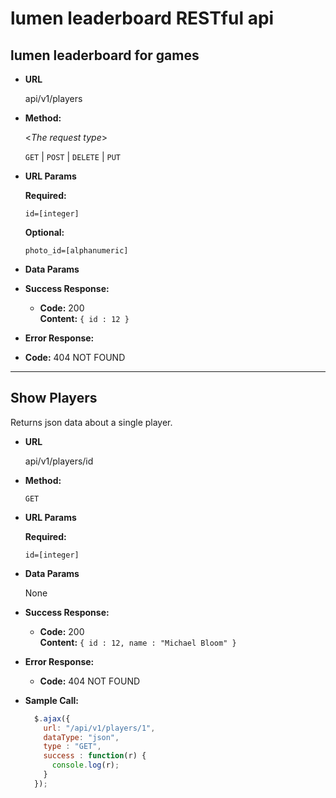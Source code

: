 # lumen leaderboard RESTful api

**lumen leaderboard for games**
----

* **URL**

  api/v1/players

* **Method:**
  
  <_The request type_>

  `GET` | `POST` | `DELETE` | `PUT`
  
*  **URL Params**

   **Required:**
 
   `id=[integer]`

   **Optional:**
 
   `photo_id=[alphanumeric]`

* **Data Params**

  <username>
  <score>

* **Success Response:**

  * **Code:** 200 <br />
    **Content:** `{ id : 12 }`

 * **Error Response:**

  * **Code:** 404 NOT FOUND <br />
    
-------------------------------------------------------------------------------------------------

**Show Players**
----
  Returns json data about a single player.

* **URL**

  api/v1/players/id

* **Method:**

  `GET`
  
*  **URL Params**

   **Required:**
 
   `id=[integer]`

* **Data Params**

  None

* **Success Response:**

  * **Code:** 200 <br />
    **Content:** `{ id : 12, name : "Michael Bloom" }`
 
* **Error Response:**

  * **Code:** 404 NOT FOUND <br />

* **Sample Call:**

  ```javascript
    $.ajax({
      url: "/api/v1/players/1",
      dataType: "json",
      type : "GET",
      success : function(r) {
        console.log(r);
      }
    });
  ```
